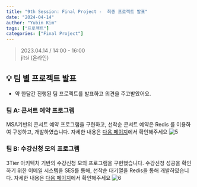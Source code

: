 ```yaml
---
title: "9th Session: Final Project -  최종 프로젝트 발표"
date: "2024-04-14"
author: "Yubin Kim"
tags: ["프로젝트"]
categories: ["Final Project"]
---
```


> 2023.04.14 / 14:00 - 16:00   
jitsi (온라인)

## 💡 팀 별 프로젝트 발표
- 약 한달간 진행된 팀 프로젝트를 발표하고 의견을 주고받았어요. 

### 팀 A: 콘서트 예약 프로그램
MSA기반의 콘서트 예약 프로그램을 구현하고, 선착순 콘서트 예약은 Redis 를 이용하여 구성하고, 개발하였습니다. 자세한 내용은 [다음 페이지](https://ddwu-aws-cloud-club.github.io/post/1st/post-15-final-proj-a/)에서 확인해주세요 
![5](/session_3/5.png "5")

### 팀 B: 수강신청 모의 프로그램
3Tier 아키텍처 기반의 수강신청 모의 프로그램을 구현했습니다. 수강신청 성공을 확인하기 위한 이메일 시스템을 SES를 통해, 선착순 대기열을 Redis을 통해 개발하였습니다. 자세한 내용은 [다음 페이지](https://ddwu-aws-cloud-club.github.io/post/1st/post-16-final-proj-b/)에서 확인해주세요
![6](/session_3/6.png "6")